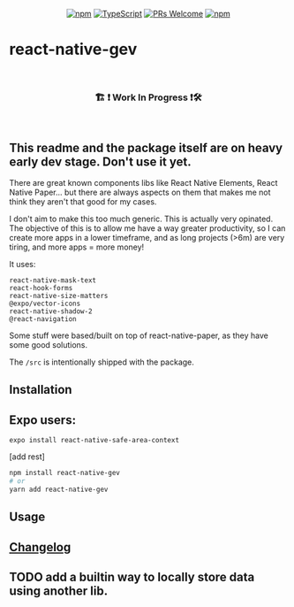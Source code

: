 <!-- <img src=".logo.png" alt=react-native-gev/><br/> -->

<div align="center">

[![npm](https://img.shields.io/npm/v/react-native-gev)](https://www.npmjs.com/package/react-native-gev)
[![TypeScript](https://badgen.net/npm/types/env-var)](http://www.typescriptlang.org/)
[![PRs Welcome](https://img.shields.io/badge/PRs-welcome-brightgreen.svg?style=flat-square)](http://makeapullrequest.com)
[![npm](https://img.shields.io/npm/dw/react-native-gev)](https://www.npmjs.com/package/react-native-gev)
</div>

# react-native-gev

<br/>

<div align="center">
  <h3> 🏗 ❗ Work In Progress ❗🛠 </h3>
</div>

<br/>

## This readme and the package itself are on heavy early dev stage. Don't use it yet.

There are great known components libs like React Native Elements, React Native Paper... but there are always aspects on them that makes me not think they aren't that good for my cases.


I don't aim to make this too much generic. This is actually very opinated. The objective of this is to allow me have a way greater productivity, so I can create more apps in a lower timeframe, and as long projects (>6m) are very tiring, and more apps = more money!

It uses:
```
react-native-mask-text
react-hook-forms
react-native-size-matters
@expo/vector-icons
react-native-shadow-2
@react-navigation
```

Some stuff were based/built on top of react-native-paper, as they have some good solutions.

The `/src` is intentionally shipped with the package.

## Installation

## Expo users:
```
expo install react-native-safe-area-context
```
[add rest]

```bash
npm install react-native-gev
# or
yarn add react-native-gev
```

## Usage

## [Changelog](CHANGELOG.md)

## TODO add a builtin way to locally store data using another lib.
